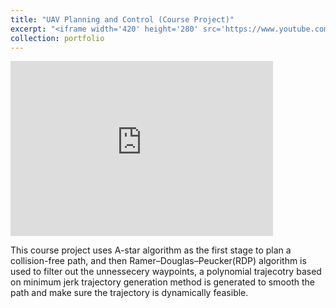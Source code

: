```yaml
---
title: "UAV Planning and Control (Course Project)"
excerpt: "<iframe width='420' height='280' src='https://www.youtube.com/embed/pS8KIWQBR5I' frameborder='0' allow='accelerometer; autoplay; clipboard-write; encrypted-media; gyroscope; picture-in-picture' allowfullscreen></iframe>"
collection: portfolio
---
```


<iframe width="420" height="280" src="https://www.youtube.com/embed/pS8KIWQBR5I" frameborder="0" allow="accelerometer; autoplay; clipboard-write; encrypted-media; gyroscope; picture-in-picture" allowfullscreen></iframe>

This course project uses A-star algorithm as the first stage to plan a collision-free path, and then Ramer–Douglas–Peucker(RDP) algorithm is used to filter out the unnessecery waypoints, a polynomial trajecotry based on minimum jerk trajectory generation method is generated to smooth the path and make sure the trajectory is dynamically feasible.

